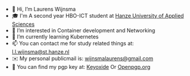 - 👋 Hi, I’m Laurens Wijnsma
- 🎓 I'm A second year HBO-ICT student at [Hanze University of Applied Sciences](https://hanze.nl)
- 👀 I’m interested in Container development and Networking
- 🌱 I’m currently learning Kubernetes
- 📫 You can contact me for study related things at: [l.l.wijnsma@st.hanze.nl](mailto:l.l.wijnsma@st.hanze.nl)
- ✉️ My personal publicmail is: [wijnsmalaurens@gmail.com](mailto:wijnsmalaurens@gmail.com)
- 🔑 You can find my pgp key at: [Keyoxide](https://keyoxide.org/C9DB4E6EFAC865201A8621607E8E74051279AFFC) Or [Openpgp.org](https://keys.openpgp.org/search?q=C9DB4E6EFAC865201A8621607E8E74051279AFFC)
